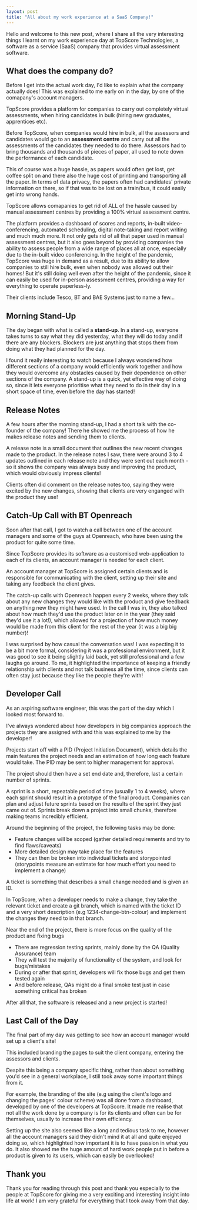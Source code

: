 ```yaml
---
layout: post
title: "All about my work experience at a SaaS Company!"
---
```


Hello and welcome to this new post, where I share all the very interesting things I learnt on my work experience day at TopScore Technologies, a software as a service (SaaS) company that provides virtual assessment software.

## What does the company do?

Before I get into the actual work day, I'd like to explain what the company actually does! This was explained to me early on in the day, by one of the comapany's account managers.

TopScore provides a platform for companies to carry out completely virtual assessments, when hiring candidates in bulk (hiring new graduates, apprentices etc).

Before TopScore, when companies would hire in bulk, all the assessors and candidates would go to an **assessment centre** and carry out all the assessments of the candidates they needed to do there. Assessors had to bring thousands and thousands of pieces of paper, all used to note down the performance of each candidate. 

This of course was a huge hassle, as papers would often get lost, get coffee split on and there also the huge cost of printing and transporting all the paper. In terms of data privacy, the papers often had candidates' private information on there, so if that was to be lost on a train/bus, it could easily get into wrong hands.

TopScore allows comapanies to get rid of ALL of the hassle caused by manual assessment centres by providing a 100% virtual assessment centre.

The platform provides a dashboard of scores and reports, in-built video-conferencing, automated scheduling, digital note-taking and report writing and much much more. It not only gets rid of all that paper used in manual assessment centres, but it also goes beyond by providing companies the ability to assess people from a wide range of places all at once, especially due to the in-built video conferencing. In the height of the pandemic, TopScore was huge in demand as a result, due to its ability to allow companies to still hire bulk, even when nobody was allowed out their homes! But it's still doing well even after the height of the pandemic, since it can easily be used for in-person assessment centres, providing a way for everything to operate paperless-ly. 

Their clients include Tesco, BT and BAE Systems just to name a few...

## Morning Stand-Up

The day began with what is called a **stand-up**. In a stand-up, everyone takes turns to say what they did yesterday, what they will do today and if there are any blockers. Blockers are just anything that stops them from doing what they had planned for the day. 

I found it really interesting to watch because I always wondered how different sections of a company would efficiently work together and how they would overcome any obstacles caused by their dependence on other sections of the company. A stand-up is a quick, yet effective way of doing so, since it lets everyone prioritise what they need to do in their day in a short space of time, even before the day has started!

## Release Notes

A few hours after the morning stand-up, I had a short talk with the co-founder of the company! There he showed me the process of how he makes release notes and sending them to clients.

A release note is a small document that outlines the new recent changes made to the product. In the release notes I saw, there were around 3 to 4 updates outlined in each release note and they were sent out each month - so it shows the company was always busy and improving the product, which would obviously impress clients!

Clients often did comment on the release notes too, saying they were excited by the new changes, showing that clients are very enganged with the product they use!

## Catch-Up Call with BT Openreach

Soon after that call, I got to watch a call between one of the account managers and some of the guys at Openreach, who have been using the product for quite some time.

Since TopScore provides its software as a customised web-application to each of its clients, an account manager is needed for each client.

An account manager at TopScore is assigned certain clients and is responsible for communicating with the client, setting up their site and taking any feedback the client gives.

The catch-up calls with Openreach happen every 2 weeks, where they talk about any new changes they would like with the product and give feedback on anything new they might have used. In the call I was in, they also talked about how much they'd use the product later on in the year (they said they'd use it a lot!), which allowed for a projection of how much money would be made from this client for the rest of the year (it was a big big number)!

I was surprised by how casual the conversation was! I was expecting it to be a bit more formal, considering it was a professional environment, but it was good to see it being slightly laid back, yet still professional and a few laughs go around. To me, it highlighted the importance of keeping a friendly relationship with clients and not talk business all the time, since clients can often stay just because they like the people they're with!

## Developer Call

As an aspiring software engineer, this was the part of the day which I looked most forward to.

I've always wondered about how developers in big companies approach the projects they are assigned with and this was explained to me by the developer!

Projects start off with a PID (Project Initiation Document), which details the main features the project needs and an estimation of how long each feature would take. The PID may be sent to higher management for approval. 

The project should then have a set end date and, therefore, last a certain number of sprints.

A sprint is a short, repeatable period of time (usually 1 to 4 weeks), where each sprint should result in a prototype of the final product. Companies can plan and adjust future sprints based on the results of the sprint they just came out of. Sprints break down a project into small chunks, therefore making teams incredibly efficient. 

Around the beginning of the project, the following tasks may be done:
* Feature changes will be scoped (gather detailed requirements and try to find flaws/caveats)
* More detailed design may take place for the features
* They can then be broken into individual tickets and storypointed (storypoints measure an estimate for how much effort you need to implement a change)

A ticket is something that describes a small change needed and is given an ID.

In TopScore, when a developer needs to make a change, they take the relevant ticket and create a git branch, which is named with the ticket ID and a very short description (e.g 1234-change-btn-colour) and implement the changes they need to in that branch.

Near the end of the project, there is more focus on the quality of the product and fixing bugs
* There are regression testing sprints, mainly done by the QA (Quality Assurance) team
* They will test the majority of functionality of the system, and look for bugs/mistakes
* During or after that sprint, developers will fix those bugs and get them tested again
* And before release, QAs might do a final smoke test just in case something critical has broken

After all that, the software is released and a new project is started!

##  Last Call of the Day

The final part of my day was getting to see how an account manager would set up a client's site!

This included branding the pages to suit the client company, entering the assessors and clients.

Despite this being a company specific thing, rather than about something you'd see in a general workplace, I still took away some  important things from it. 

For example, the branding of the site (e.g using the client's logo and changing the pages' colour scheme) was all done from a dashboard, developed by one of the developers at TopScore. It made me realise that not all the work done by a company is for its clients and often can be for themselves, usually to increase their own efficiency. 

Setting up the site also seemed like a long and tedious task to me, however all the account managers said they didn't mind it at all and quite enjoyed doing so, which highlighted how important it is to have passion in what you do. It also showed me the huge amount of hard work people put in before a product is given to its users, which can easily be overlooked!

## Thank you

Thank you for reading through this post and thank you especially to the people at TopScore for  giving me a very exciting and interesting insight into life at work! I am very grateful for everything that I took away from that day.
